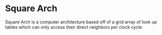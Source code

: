 Square Arch
===

Square Arch is a computer architecture based off of a grid array of look up
tables which can only access their direct neighbors per clock cycle.

